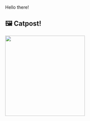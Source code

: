 Hello there!



## 🖼️ Catpost!

<sub>
    <img src="https://cdn2.thecatapi.com/images/MjA1MDk2OA.jpg" height="256">
</sub>

